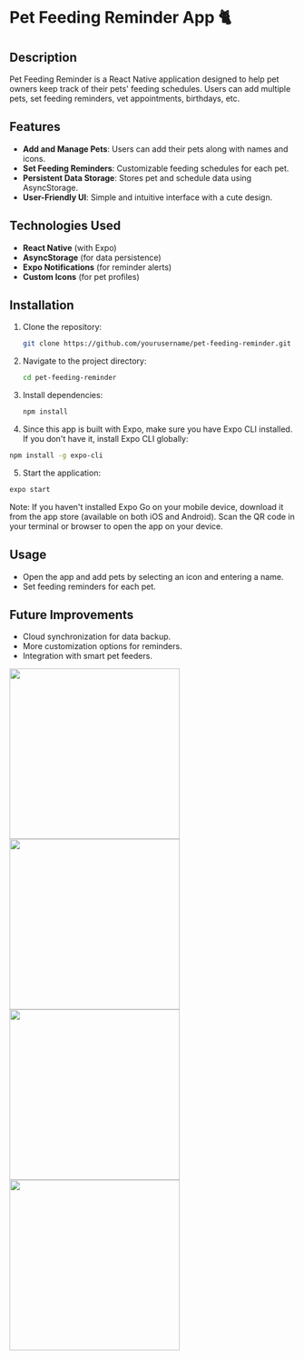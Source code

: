 # Pet Feeding Reminder App 🐈

## Description
Pet Feeding Reminder is a React Native application designed to help pet owners keep track of their pets' feeding schedules. Users can add multiple pets, set feeding reminders, vet appointments, birthdays, etc. 

## Features
- **Add and Manage Pets**: Users can add their pets along with names and icons.
- **Set Feeding Reminders**: Customizable feeding schedules for each pet.
- **Persistent Data Storage**: Stores pet and schedule data using AsyncStorage.
- **User-Friendly UI**: Simple and intuitive interface with a cute design.

## Technologies Used
- **React Native** (with Expo)
- **AsyncStorage** (for data persistence)
- **Expo Notifications** (for reminder alerts)
- **Custom Icons** (for pet profiles)

## Installation
1. Clone the repository:
   ```sh
   git clone https://github.com/yourusername/pet-feeding-reminder.git
   ```
2. Navigate to the project directory:
   ```sh
   cd pet-feeding-reminder
   ```
3. Install dependencies:
   ```sh
   npm install
   ```
4. Since this app is built with Expo, make sure you have Expo CLI installed. If you don't have it, install Expo CLI globally:
```sh
npm install -g expo-cli
```
5. Start the application:
```sh
expo start
```
Note: If you haven't installed Expo Go on your mobile device, download it from the app store (available on both iOS and Android). Scan the QR code in your terminal or browser to open the app on your device.

## Usage
- Open the app and add pets by selecting an icon and entering a name.
- Set feeding reminders for each pet.

## Future Improvements
- Cloud synchronization for data backup.
- More customization options for reminders.
- Integration with smart pet feeders.

<img src="https://github.com/user-attachments/assets/06236d7d-2025-4e55-93e1-69acdd24a606" width="300" />
<img src="https://github.com/user-attachments/assets/e68577da-e378-41c5-aedb-401da7c0d9cb" width="300" />
<img src="https://github.com/user-attachments/assets/fd8e579f-5d62-4a6b-9aaa-1e6464680951" width="300" />
<img src= "https://github.com/user-attachments/assets/416fdf3e-8a4e-4bcc-9f7d-219375978c52" width="300"/>



